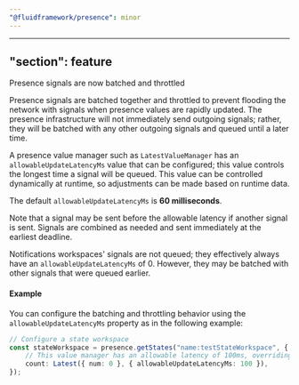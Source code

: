 ```yaml
---
"@fluidframework/presence": minor
---
```

---
"section": feature
---

Presence signals are now batched and throttled

Presence signals are batched together and throttled to prevent flooding the network with signals when presence values are rapidly updated.
The presence infrastructure will not immediately send outgoing signals; rather, they will be batched with any other outgoing signals and queued until a later time.

A presence value manager such as `LatestValueManager` has an `allowableUpdateLatencyMs` value that can be configured; this value controls the longest time a signal will be queued.
This value can be controlled dynamically at runtime, so adjustments can be made based on runtime data.

The default `allowableUpdateLatencyMs` is **60 milliseconds**.

Note that a signal may be sent before the allowable latency if another signal is sent. Signals are combined as needed and sent immediately at the earliest deadline.

Notifications workspaces' signals are not queued; they effectively always have an `allowableUpdateLatencyMs` of 0. However, they may be batched with other signals that were queued earlier.

#### Example

You can configure the batching and throttling behavior using the `allowableUpdateLatencyMs` property as in the following example:

```ts
// Configure a state workspace
const stateWorkspace = presence.getStates("name:testStateWorkspace", {
	// This value manager has an allowable latency of 100ms, overriding the default value of 60ms.
	count: Latest({ num: 0 }, { allowableUpdateLatencyMs: 100 }),
});
```
